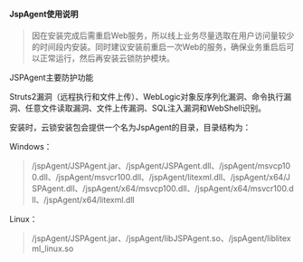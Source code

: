 #### JspAgent使用说明
>因在安装完成后需重启Web服务，所以线上业务尽量选取在用户访问量较少的时间段内安装。同时建议安装前重启一次Web的服务，确保业务重启后可以正常运行，然后再安装云锁防护模块。


JSPAgent主要防护功能

Struts2漏洞（远程执行和文件上传）、WebLogic对象反序列化漏洞、命令执行漏洞、任意文件读取漏洞、文件上传漏洞、SQL注入漏洞和WebShell识别。

安装时，云锁安装包会提供一个名为JspAgent的目录，目录结构为：

Windows：
>/jspAgent/JSPAgent.jar、/jspAgent/JSPAgent.dll、/jspAgent/msvcp100.dll、/jspAgent/msvcr100.dll、/jspAgent/litexml.dll、/jspAgent/x64/JSPAgent.dll、/jspAgent/x64/msvcp100.dll、/jspAgent/x64/msvcr100.dll、/jspAgent/x64/litexml.dll

Linux：

>/jspAgent/JSPAgent.jar、/jspAgent/libJSPAgent.so、/jspAgent/liblitexml_linux.so


